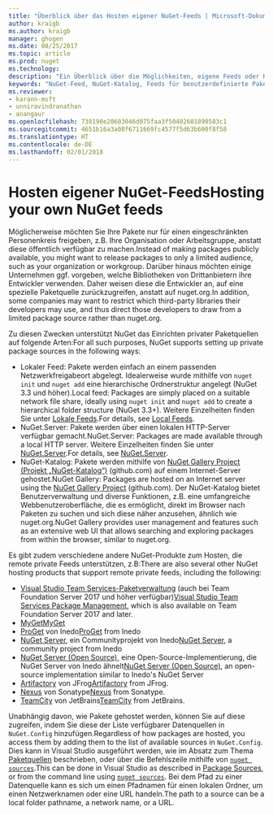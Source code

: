 ```yaml
---
title: "Überblick über das Hosten eigener NuGet-Feeds | Microsoft-Dokumentation"
author: kraigb
ms.author: kraigb
manager: ghogen
ms.date: 08/25/2017
ms.topic: article
ms.prod: nuget
ms.technology: 
description: "Ein Überblick über die Möglichkeiten, eigene Feeds oder Kataloge für NuGet-Pakete lokal oder remote zu hosten"
keywords: "NuGet-Feed, NuGet-Katalog, Feeds für benutzerdefinierte Pakete, NuGet.Server"
ms.reviewer:
- karann-msft
- unniravindranathan
- anangaur
ms.openlocfilehash: 738190e20603046d075faa3f50402601890583c1
ms.sourcegitcommit: 4651b16a3a08f6711669fc4577f5d63b600f8f58
ms.translationtype: HT
ms.contentlocale: de-DE
ms.lasthandoff: 02/01/2018
---
```

# <a name="hosting-your-own-nuget-feeds"></a><span data-ttu-id="f11b0-104">Hosten eigener NuGet-Feeds</span><span class="sxs-lookup"><span data-stu-id="f11b0-104">Hosting your own NuGet feeds</span></span>

<span data-ttu-id="f11b0-105">Möglicherweise möchten Sie Ihre Pakete nur für einen eingeschränkten Personenkreis freigeben, z.B. Ihre Organisation oder Arbeitsgruppe, anstatt diese öffentlich verfügbar zu machen.</span><span class="sxs-lookup"><span data-stu-id="f11b0-105">Instead of making packages publicly available, you might want to release packages to only a limited audience, such as your organization or workgroup.</span></span> <span data-ttu-id="f11b0-106">Darüber hinaus möchten einige Unternehmen ggf. vorgeben, welche Bibliotheken von Drittanbietern ihre Entwickler verwenden. Daher weisen diese die Entwickler an, auf eine spezielle Paketquelle zurückzugreifen, anstatt auf nuget.org.</span><span class="sxs-lookup"><span data-stu-id="f11b0-106">In addition, some companies may want to restrict which third-party libraries their developers may use, and thus direct those developers to draw from a limited package source rather than nuget.org.</span></span>

<span data-ttu-id="f11b0-107">Zu diesen Zwecken unterstützt NuGet das Einrichten privater Paketquellen auf folgende Arten:</span><span class="sxs-lookup"><span data-stu-id="f11b0-107">For all such purposes, NuGet supports setting up private package sources in the following ways:</span></span>

- <span data-ttu-id="f11b0-108">Lokaler Feed: Pakete werden einfach an einem passenden Netzwerkfreigabeort abgelegt. Idealerweise wurde mithilfe von `nuget init` und `nuget add` eine hierarchische Ordnerstruktur angelegt (NuGet 3.3 und höher).</span><span class="sxs-lookup"><span data-stu-id="f11b0-108">Local feed: Packages are simply placed on a suitable network file share, ideally using `nuget init` and `nuget add` to create a hierarchical folder structure (NuGet 3.3+).</span></span> <span data-ttu-id="f11b0-109">Weitere Einzelheiten finden Sie unter [Lokale Feeds](../hosting-packages/local-feeds.md).</span><span class="sxs-lookup"><span data-stu-id="f11b0-109">For details, see [Local Feeds](../hosting-packages/local-feeds.md).</span></span>
- <span data-ttu-id="f11b0-110">NuGet.Server: Pakete werden über einen lokalen HTTP-Server verfügbar gemacht.</span><span class="sxs-lookup"><span data-stu-id="f11b0-110">NuGet.Server: Packages are made available through a local HTTP server.</span></span> <span data-ttu-id="f11b0-111">Weitere Einzelheiten finden Sie unter [NuGet.Server](../hosting-packages/nuget-server.md).</span><span class="sxs-lookup"><span data-stu-id="f11b0-111">For details, see [NuGet.Server](../hosting-packages/nuget-server.md).</span></span>
- <span data-ttu-id="f11b0-112">NuGet-Katalog: Pakete werden mithilfe von [NuGet Gallery Project (Projekt „NuGet-Katalog“)](https://github.com/NuGet/NuGetGallery#build-and-run-the-gallery-in-arbitrary-number-easy-steps) (github.com) auf einem Internet-Server gehostet.</span><span class="sxs-lookup"><span data-stu-id="f11b0-112">NuGet Gallery: Packages are hosted on an Internet server using the [NuGet Gallery Project](https://github.com/NuGet/NuGetGallery#build-and-run-the-gallery-in-arbitrary-number-easy-steps) (github.com).</span></span> <span data-ttu-id="f11b0-113">Der NuGet-Katalog bietet Benutzerverwaltung und diverse Funktionen, z.B. eine umfangreiche Webbenutzeroberfläche, die es ermöglicht, direkt im Browser nach Paketen zu suchen und sich diese näher anzusehen, ähnlich wie nuget.org.</span><span class="sxs-lookup"><span data-stu-id="f11b0-113">NuGet Gallery provides user management and features such as an extensive web UI that allows searching and exploring packages from within the browser, similar to nuget.org.</span></span>

<span data-ttu-id="f11b0-114">Es gibt zudem verschiedene andere NuGet-Produkte zum Hosten, die remote private Feeds unterstützen, z.B:</span><span class="sxs-lookup"><span data-stu-id="f11b0-114">There are also several other NuGet hosting products that support remote private feeds, including the following:</span></span>

- <span data-ttu-id="f11b0-115">[Visual Studio Team Services-Paketverwaltung](https://www.visualstudio.com/docs/package/nuget/publish) (auch bei Team Foundation Server 2017 und höher verfügbar)</span><span class="sxs-lookup"><span data-stu-id="f11b0-115">[Visual Studio Team Services Package Management](https://www.visualstudio.com/docs/package/nuget/publish), which is also available on Team Foundation Server 2017 and later.</span></span>
- [<span data-ttu-id="f11b0-116">MyGet</span><span class="sxs-lookup"><span data-stu-id="f11b0-116">MyGet</span></span>](http://myget.org)
- <span data-ttu-id="f11b0-117">[ProGet](http://inedo.com/proget) von Inedo</span><span class="sxs-lookup"><span data-stu-id="f11b0-117">[ProGet](http://inedo.com/proget) from Inedo</span></span>
- <span data-ttu-id="f11b0-118">[NuGet Server](http://nugetserver.net/), ein Communityprojekt von Inedo</span><span class="sxs-lookup"><span data-stu-id="f11b0-118">[NuGet Server](http://nugetserver.net/), a community project from Inedo</span></span>
- <span data-ttu-id="f11b0-119">[NuGet Server (Open Source)](http://nuget-server.net), eine Open-Source-Implementierung, die NuGet Server von Inedo ähnelt</span><span class="sxs-lookup"><span data-stu-id="f11b0-119">[NuGet Server (Open Source)](http://nuget-server.net), an open-source implementation similar to Inedo's NuGet Server</span></span>
- <span data-ttu-id="f11b0-120">[Artifactory](https://www.jfrog.com/artifactory/) von JFrog</span><span class="sxs-lookup"><span data-stu-id="f11b0-120">[Artifactory](https://www.jfrog.com/artifactory/) from JFrog.</span></span>
- <span data-ttu-id="f11b0-121">[Nexus](http://www.sonatype.org/nexus/) von Sonatype</span><span class="sxs-lookup"><span data-stu-id="f11b0-121">[Nexus](http://www.sonatype.org/nexus/) from Sonatype.</span></span>
- <span data-ttu-id="f11b0-122">[TeamCity](https://www.jetbrains.com/teamcity/) von JetBrains</span><span class="sxs-lookup"><span data-stu-id="f11b0-122">[TeamCity](https://www.jetbrains.com/teamcity/) from JetBrains.</span></span>

<span data-ttu-id="f11b0-123">Unabhängig davon, wie Pakete gehostet werden, können Sie auf diese zugreifen, indem Sie diese der Liste verfügbarer Datenquellen in `NuGet.Config` hinzufügen.</span><span class="sxs-lookup"><span data-stu-id="f11b0-123">Regardless of how packages are hosted, you access them by adding them to the list of available sources in `NuGet.Config`.</span></span> <span data-ttu-id="f11b0-124">Dies kann in Visual Studio ausgeführt werden, wie im Absatz zum Thema [Paketquellen](../tools/package-manager-ui.md#package-sources) beschrieben, oder über die Befehlszeile mithilfe von [`nuget sources`](../tools/cli-ref-sources.md).</span><span class="sxs-lookup"><span data-stu-id="f11b0-124">This can be done in Visual Studio as described in [Package Sources](../tools/package-manager-ui.md#package-sources), or from the command line using [`nuget sources`](../tools/cli-ref-sources.md).</span></span> <span data-ttu-id="f11b0-125">Bei dem Pfad zu einer Datenquelle kann es sich um einen Pfadnamen für einen lokalen Ordner, um einen Netzwerknamen oder eine URL handeln.</span><span class="sxs-lookup"><span data-stu-id="f11b0-125">The path to a source can be a local folder pathname, a network name, or a URL.</span></span>
